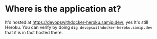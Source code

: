 # Where is the application at?

It's hosted at https://devopswithdocker-heroku.samip.dev/, yes It's still Heroku.
You can verify by doing `dig devopswithdocker-heroku.samip.dev` that it is in fact hosted there.
